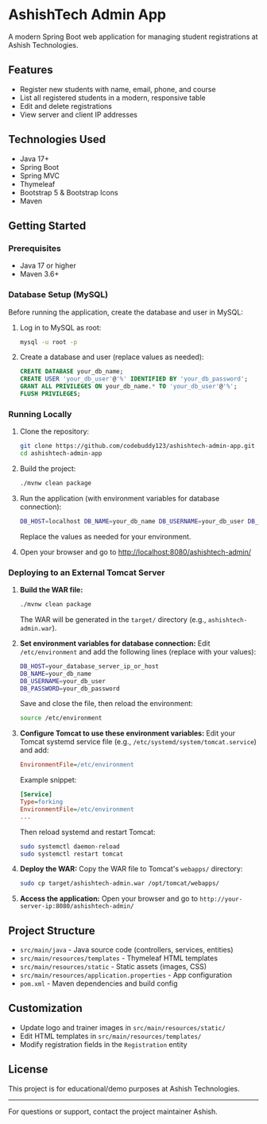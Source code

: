 # AshishTech Admin App

A modern Spring Boot web application for managing student registrations at Ashish Technologies.

## Features
- Register new students with name, email, phone, and course
- List all registered students in a modern, responsive table
- Edit and delete registrations
- View server and client IP addresses

## Technologies Used
- Java 17+
- Spring Boot
- Spring MVC
- Thymeleaf
- Bootstrap 5 & Bootstrap Icons
- Maven

## Getting Started

### Prerequisites
- Java 17 or higher
- Maven 3.6+

### Database Setup (MySQL)

Before running the application, create the database and user in MySQL:

1. Log in to MySQL as root:
   ```sh
   mysql -u root -p
   ```
2. Create a database and user (replace values as needed):
   ```sql
   CREATE DATABASE your_db_name;
   CREATE USER 'your_db_user'@'%' IDENTIFIED BY 'your_db_password';
   GRANT ALL PRIVILEGES ON your_db_name.* TO 'your_db_user'@'%';
   FLUSH PRIVILEGES;
   ```

### Running Locally
1. Clone the repository:
   ```sh
   git clone https://github.com/codebuddy123/ashishtech-admin-app.git
   cd ashishtech-admin-app
   ```
2. Build the project:
   ```sh
   ./mvnw clean package
   ```

3. Run the application (with environment variables for database connection):
   ```sh
   DB_HOST=localhost DB_NAME=your_db_name DB_USERNAME=your_db_user DB_PASSWORD=your_db_password ./mvnw spring-boot:run
   ```
   Replace the values as needed for your environment.

4. Open your browser and go to [http://localhost:8080/ashishtech-admin/](http://localhost:8080/ashishtech-admin/)


### Deploying to an External Tomcat Server

1. **Build the WAR file:**
   ```sh
   ./mvnw clean package
   ```
   The WAR will be generated in the `target/` directory (e.g., `ashishtech-admin.war`).

2. **Set environment variables for database connection:**
   Edit `/etc/environment` and add the following lines (replace with your values):
   ```sh
   DB_HOST=your_database_server_ip_or_host
   DB_NAME=your_db_name
   DB_USERNAME=your_db_user
   DB_PASSWORD=your_db_password
   ```
   Save and close the file, then reload the environment:
   ```sh
   source /etc/environment
   ```

3. **Configure Tomcat to use these environment variables:**
   Edit your Tomcat systemd service file (e.g., `/etc/systemd/system/tomcat.service`) and add:
   ```ini
   EnvironmentFile=/etc/environment
   ```
   Example snippet:
   ```ini
   [Service]
   Type=forking
   EnvironmentFile=/etc/environment
   ...
   ```
   Then reload systemd and restart Tomcat:
   ```sh
   sudo systemctl daemon-reload
   sudo systemctl restart tomcat
   ```

4. **Deploy the WAR:**
   Copy the WAR file to Tomcat's `webapps/` directory:
   ```sh
   sudo cp target/ashishtech-admin.war /opt/tomcat/webapps/
   ```

5. **Access the application:**
   Open your browser and go to `http://your-server-ip:8080/ashishtech-admin/`

## Project Structure
- `src/main/java` - Java source code (controllers, services, entities)
- `src/main/resources/templates` - Thymeleaf HTML templates
- `src/main/resources/static` - Static assets (images, CSS)
- `src/main/resources/application.properties` - App configuration
- `pom.xml` - Maven dependencies and build config

## Customization
- Update logo and trainer images in `src/main/resources/static/`
- Edit HTML templates in `src/main/resources/templates/`
- Modify registration fields in the `Registration` entity

## License
This project is for educational/demo purposes at Ashish Technologies.

---

For questions or support, contact the project maintainer Ashish.
